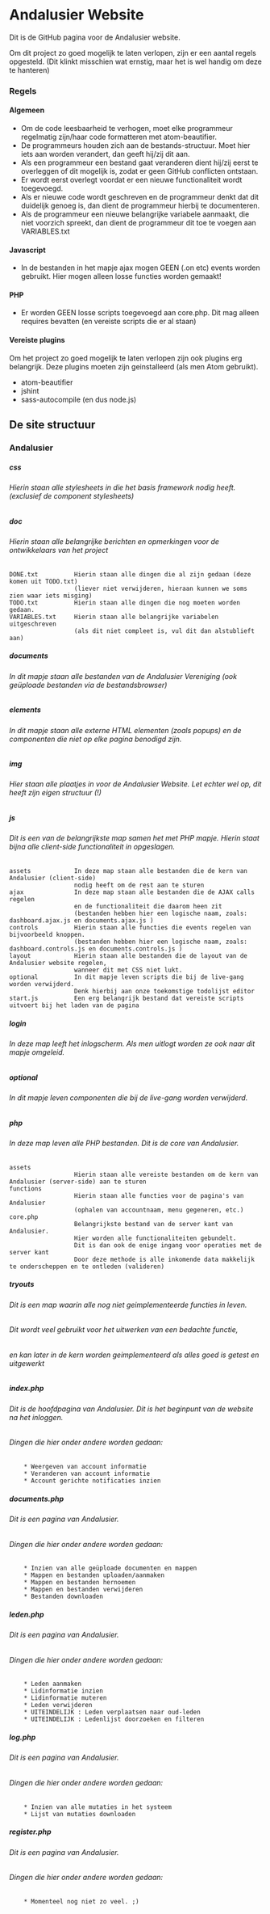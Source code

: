 # Andalusier Website

Dit is de GitHub pagina voor de Andalusier website.

Om dit project zo goed mogelijk te laten verlopen, zijn er een aantal regels opgesteld.
(Dit klinkt misschien wat ernstig, maar het is wel handig om deze te hanteren)

### Regels

#### Algemeen
* Om de code leesbaarheid te verhogen, moet elke programmeur regelmatig zijn/haar code formatteren met atom-beautifier.
* De programmeurs houden zich aan de bestands-structuur. Moet hier iets aan worden verandert, dan geeft hij/zij dit aan.
* Als een programmeur een bestand gaat veranderen dient hij/zij eerst te overleggen of dit mogelijk is, zodat er geen GitHub conflicten ontstaan.
* Er wordt eerst overlegt voordat er een nieuwe functionaliteit wordt toegevoegd.
* Als er nieuwe code wordt geschreven en de programmeur denkt dat dit duidelijk genoeg is, dan dient de programmeur hierbij te documenteren.
* Als de programmeur een nieuwe belangrijke variabele aanmaakt, die niet voorzich spreekt, dan dient de programmeur dit toe te voegen aan VARIABLES.txt

#### Javascript
* In de bestanden in het mapje ajax mogen GEEN (.on etc) events worden gebruikt. Hier mogen alleen losse functies worden gemaakt!

#### PHP
* Er worden GEEN losse scripts toegevoegd aan core.php. Dit mag alleen requires bevatten (en vereiste scripts die er al staan)

#### Vereiste plugins
Om het project zo goed mogelijk te laten verlopen zijn ook plugins erg belangrijk. Deze plugins moeten zijn geinstalleerd (als men Atom gebruikt).
* atom-beautifier
* jshint
* sass-autocompile (en dus node.js)

## De site structuur

### Andalusier
##### css                 
###### Hierin staan alle stylesheets in die het basis framework nodig heeft. (exclusief de component stylesheets)
##### doc                
###### Hierin staan alle belangrijke berichten en opmerkingen voor de ontwikkelaars van het project

    DONE.txt          Hierin staan alle dingen die al zijn gedaan (deze komen uit TODO.txt)
                      (liever niet verwijderen, hieraan kunnen we soms zien waar iets misging)
    TODO.txt          Hierin staan alle dingen die nog moeten worden gedaan.
    VARIABLES.txt     Hierin staan alle belangrijke variabelen uitgeschreven
                      (als dit niet compleet is, vul dit dan alstublieft aan)

##### documents           
###### In dit mapje staan alle bestanden van de Andalusier Vereniging (ook geüploade bestanden via de bestandsbrowser)
##### elements
###### In dit mapje staan alle externe HTML elementen (zoals popups) en de componenten die niet op elke pagina benodigd zijn.
##### img
###### Hier staan alle plaatjes in voor de Andalusier Website. Let echter wel op, dit heeft zijn eigen structuur (!)
##### js
###### Dit is een van de belangrijkste map samen het met PHP mapje. Hierin staat bijna alle client-side functionaliteit in opgeslagen.

    assets            In deze map staan alle bestanden die de kern van Andalusier (client-side)
                      nodig heeft om de rest aan te sturen
    ajax              In deze map staan alle bestanden die de AJAX calls regelen
                      en de functionaliteit die daarom heen zit
                      (bestanden hebben hier een logische naam, zoals: dashboard.ajax.js en documents.ajax.js )
    controls          Hierin staan alle functies die events regelen van bijvoorbeeld knoppen.
                      (bestanden hebben hier een logische naam, zoals: dashboard.controls.js en documents.controls.js )
    layout            Hierin staan alle bestanden die de layout van de Andalusier website regelen,
                      wanneer dit met CSS niet lukt.
    optional          In dit mapje leven scripts die bij de live-gang worden verwijderd.
                      Denk hierbij aan onze toekomstige todolijst editor
    start.js          Een erg belangrijk bestand dat vereiste scripts uitvoert bij het laden van de pagina

##### login
###### In deze map leeft het inlogscherm. Als men uitlogt worden ze ook naar dit mapje omgeleid.
##### optional
######  In dit mapje leven componenten die bij de live-gang worden verwijderd.
##### php
######  In deze map leven alle PHP bestanden. Dit is de core van Andalusier.

    assets
                      Hierin staan alle vereiste bestanden om de kern van Andalusier (server-side) aan te sturen
    functions
                      Hierin staan alle functies voor de pagina's van Andalusier
                      (ophalen van accountnaam, menu gegeneren, etc.)
    core.php
                      Belangrijkste bestand van de server kant van Andalusier.
                      Hier worden alle functionaliteiten gebundelt.
                      Dit is dan ook de enige ingang voor operaties met de server kant
                      Door deze methode is alle inkomende data makkelijk te onderscheppen en te ontleden (valideren)

##### tryouts
######  Dit is een map waarin alle nog niet geimplementeerde functies in leven.
######  Dit wordt veel gebruikt voor het uitwerken van een bedachte functie,
######  en kan later in de kern worden geimplementeerd als alles goed is getest en uitgewerkt

##### index.php
######  Dit is de hoofdpagina van Andalusier. Dit is het beginpunt van de website na het inloggen.
######  Dingen die hier onder andere worden gedaan:
        * Weergeven van account informatie
        * Veranderen van account informatie
        * Account gerichte notificaties inzien

##### documents.php
######  Dit is een pagina van Andalusier.
######  Dingen die hier onder andere worden gedaan:
        * Inzien van alle geüploade documenten en mappen
        * Mappen en bestanden uploaden/aanmaken
        * Mappen en bestanden hernoemen
        * Mappen en bestanden verwijderen
        * Bestanden downloaden

##### leden.php
######  Dit is een pagina van Andalusier.
######  Dingen die hier onder andere worden gedaan:
        * Leden aanmaken
        * Lidinformatie inzien
        * Lidinformatie muteren
        * Leden verwijderen
        * UITEINDELIJK : Leden verplaatsen naar oud-leden
        * UITEINDELIJK : Ledenlijst doorzoeken en filteren

##### log.php
######  Dit is een pagina van Andalusier.
######  Dingen die hier onder andere worden gedaan:
        * Inzien van alle mutaties in het systeem
        * Lijst van mutaties downloaden

##### register.php
######  Dit is een pagina van Andalusier.
######  Dingen die hier onder andere worden gedaan:
        * Momenteel nog niet zo veel. ;)
